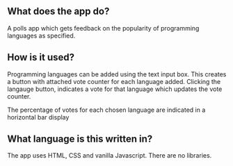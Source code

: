 ## What does the app do?

A polls app which gets feedback on the popularity of programming languages as specified.

## How is it used?

Programming languages can be added using the text input box. This creates a button with attached vote counter for each language added. Clicking the langauge button, indicates a vote for that language which updates the vote counter.

The percentage of votes for each chosen language are indicated in a horizontal bar display

## What language is this written in?

The app uses HTML, CSS and vanilla Javascript. There are no libraries.
